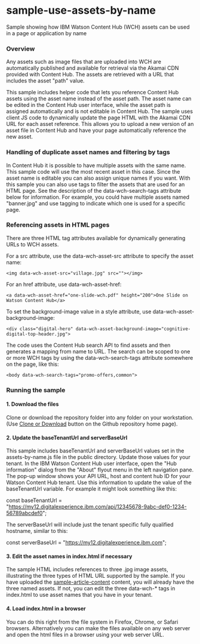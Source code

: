 # sample-use-assets-by-name
Sample showing how IBM Watson Content Hub (WCH) assets can be used in a page or application by name

### Overview
Any assets such as image files that are uploaded into WCH are automatically published and available for retrieval via the Akamai CDN provided with Content Hub. The assets are retrieved with a URL that includes the asset "path" value.

This sample includes helper code that lets you reference Content Hub assets using the asset name instead of the asset path. The asset name can be edited in the Content Hub user interface, while the asset path is assigned automatically and is not editable in Content Hub. The sample uses client JS code to dynamically update the page HTML with the Akamai CDN URL for each asset reference. This allows you to upload a new version of an asset file in Content Hub and have your page automatically reference the new asset.

### Handling of duplicate asset names and filtering by tags
In Content Hub it is possible to have multiple assets with the same name. This sample code will use the most recent asset in this case. Since the asset name is editable you can also assign unique names if you want. With this sample you can also use tags to filter the assets that are used for an HTML page. See the description of the data-wch-search-tags attribute below for information. For example, you could have multiple assets named "banner.jpg" and use tagging to indicate which one is used for a specific page.


### Referencing assets in HTML pages

There are three HTML tag attributes available for dynamically generating URLs to WCH assets.

For a src attribute, use the data-wch-asset-src attribute to specify the asset name:
```
<img data-wch-asset-src="village.jpg" src=""></img>
```

For an href attribute, use data-wch-asset-href:
```
<a data-wch-asset-href="one-slide-wch.pdf" height="200">One Slide on Watson Content Hub</a>
```

To set the background-image value in a style attribute, use data-wch-asset-background-image:
```
<div class="digital-hero" data-wch-asset-background-image="cognitive-digital-top-header.jpg">
```

The code uses the Content Hub search API to find assets and then generates a mapping from name to URL. The search can be scoped to one or more WCH tags by using the data-wch-search-tags attribute somewhere on the page, like this:
```
<body data-wch-search-tags="promo-offers,common">
```

### Running the sample

#### 1. Download the files

Clone or download the repository folder into any folder on your workstation. (Use [Clone or Download](https://help.github.com/articles/cloning-a-repository/) button on the Github repository home page).

#### 2. Update the baseTenantUrl and serverBaseUrl

This sample includes baseTenantUrl and serverBaseUrl values set in the assets-by-name.js file in the public directory. Update those values for your tenant. In the IBM Watson Content Hub user interface, open the "Hub information" dialog from the "About" flyout menu in the left navigation pane. The pop-up window shows your API URL, host and content hub ID for your Watson Content Hub tenant. Use this information to update the value of the baseTenantUrl variable. For example it might look something like this:

const baseTenantUrl = "https://my12.digitalexperience.ibm.com/api/12345678-9abc-def0-1234-56789abcdef0";

The serverBaseUrl will include just the tenant specific fully qualified hostname, similar to this:

const serverBaseUrl = "https://my12.digitalexperience.ibm.com";

#### 3. Edit the asset names in index.html if necessary

The sample HTML includes references to three .jpg image assets, illustrating the three types of HTML URL supported by the sample. If you have uploaded the [sample-article-content](https://github.com/ibm-wch/sample-article-content) content, you will already have the three named assets. If not, you can edit the three data-wch-* tags in index.html to use asset names that you have in your tenant.

#### 4. Load index.html in a browser
You can do this right from the file system in Firefox, Chrome, or Safari browsers. Alternatively you can make the files available on any web server and open the html files in a browser using your web server URL.
